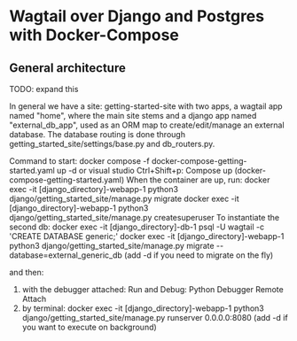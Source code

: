  # Wagtail over Django and Postgres with Docker-Compose

## General architecture
TODO: expand this

In general we have a site: getting-started-site
with two apps, a wagtail app named "home", where the main site stems
and a django app named "external_db_app", used as an ORM map to create/edit/manage an external database.
The database routing is done through getting_started_site/settings/base.py and db_routers.py.

Command to start:
docker compose -f docker-compose-getting-started.yaml up -d
or visual studio Ctrl+Shift+p: Compose up (docker-compose-getting-started.yaml)
When the container are up,
run: 
docker exec -it \[django_directory\]-webapp-1 python3 django/getting_started_site/manage.py migrate
docker exec -it \[django_directory\]-webapp-1 python3 django/getting_started_site/manage.py createsuperuser
To instantiate the second db:
docker exec -it \[django_directory\]-db-1 psql -U wagtail -c 'CREATE DATABASE generic;'
docker exec -it \[django_directory\]-webapp-1 python3 django/getting_started_site/manage.py migrate --database=external_generic_db
(add -d if you need to migrate on the fly)

and then:
1) with the debugger attached: Run and Debug: Python Debugger Remote Attach
2) by terminal: docker exec -it \[django_directory\]-webapp-1 python3 django/getting_started_site/manage.py runserver 0.0.0.0:8080
(add -d if you want to execute on background)

